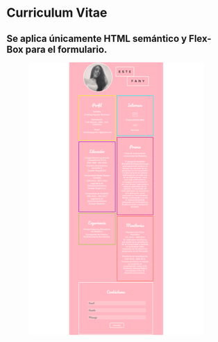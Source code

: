 # Curriculum Vitae
## Se aplica únicamente HTML semántico y Flex-Box para el formulario.

<p align="center">
  <a>
    <img width=80% src="./img/cv.png">
  </a>
</p>
